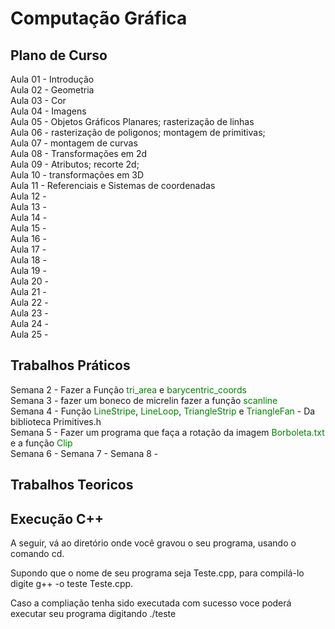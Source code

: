 # Computação Gráfica

## Plano de Curso

Aula 01 - Introdução </br>
Aula 02 - Geometria </br>
Aula 03 - Cor </br>
Aula 04 - Imagens </br>
Aula 05 - Objetos Gráficos Planares; rasterização de linhas</br>
Aula 06 - rasterização de poligonos; montagem de primitivas;</br>
Aula 07 - montagem de curvas </br>
Aula 08 - Transformações em 2d</br>
Aula 09 - Atributos; recorte 2d; </br>
Aula 10 - transformações em 3D</br>
Aula 11 - Referenciais e Sistemas de coordenadas</br>
Aula 12 - </br>
Aula 13 - </br>
Aula 14 - </br>
Aula 15 - </br>
Aula 16 - </br>
Aula 17 - </br>
Aula 18 - </br>
Aula 19 - </br>
Aula 20 - </br>
Aula 21 - </br>
Aula 22 - </br>
Aula 23 - </br>
Aula 24 - </br>
Aula 25 - </br>

## Trabalhos Práticos
Semana 2 - Fazer a Função <font color = "green">tri_area</font> e <font color = "green">barycentric_coords</font> <br/>
Semana 3 - fazer um boneco de micrelin fazer a função <font color="green">scanline </font> <br/> 
Semana 4 - Função <font color = "green">LineStripe</font>, <font color = "green">LineLoop</font>, <font color = "green">TriangleStrip</font> e <font color = "green">TriangleFan</font> - Da biblioteca Primitives.h <br/> 
Semana 5 - Fazer um programa que faça a rotação da imagem <font color="green">Borboleta.txt</font> e a função <font color="green"> Clip</font><br/>
Semana 6 - 
Semana 7 - 
Semana 8 - 
## Trabalhos Teoricos

## Execução C++
A seguir, vá ao diretório onde você gravou o seu programa, usando o comando cd.

Supondo que o nome de seu programa seja Teste.cpp, para compilá-lo digite g++ -o teste Teste.cpp.

Caso a compliação tenha sido executada com sucesso voce poderá executar seu programa digitando ./teste

 